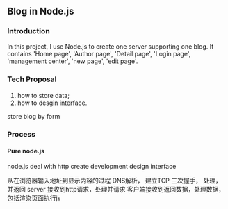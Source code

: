 
## Blog in Node.js

### Introduction
In this project, I use Node.js to create one server supporting one blog. It contains 'Home page', 'Author page', 'Detail page', 'Login page', 'management center', 'new page', 'edit page'.

### Tech Proposal

#### 
1. how to store data;
2. how to desgin interface.

store blog by form

### Process


#### Pure node.js

node.js deal with http
create development
design interface

从在浏览器输入地址到显示内容的过程
DNS解析， 建立TCP 三次握手， 处理， 并返回
server 接收到http请求，处理并请求
客户端接收到返回数据，处理数据，包括渲染页面执行js










